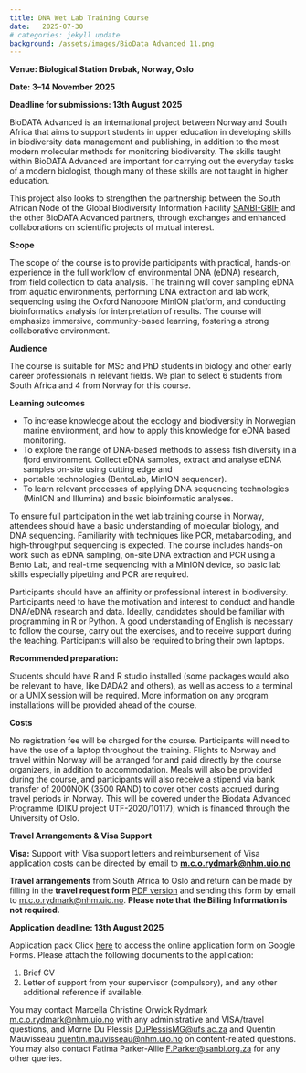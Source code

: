 ```yaml
---
title: DNA Wet Lab Training Course
date:   2025-07-30
# categories: jekyll update
background: /assets/images/BioData Advanced 11.png
---
```


**Venue: Biological Station Drøbak, Norway, Oslo**

**Date: 3–14 November 2025**

**Deadline for submissions: 13th August 2025**

BioDATA Advanced is an international project between Norway and South Africa that aims to support students in upper education in developing skills in biodiversity data management and publishing,
in addition to the most modern molecular methods for monitoring biodiversity. The skills taught within BioDATA Advanced are important for carrying out the everyday tasks of a modern biologist,
though many of these skills are not taught in higher education. 

This project also looks to strengthen the partnership between the South African Node of the 
Global Biodiversity Information Facility [SANBI-GBIF](https://www.sanbi-gbif.org/) and the other BioDATA Advanced partners, through exchanges and 
enhanced collaborations on scientific projects of mutual interest.

**Scope**

The scope of the course is to provide participants with practical, hands-on experience in the full workflow of environmental DNA (eDNA) research, from field collection to data analysis. 
The training will cover sampling eDNA from aquatic environments, performing DNA extraction and lab work, sequencing using the Oxford Nanopore MinION platform, and conducting bioinformatics analysis 
for interpretation of results. The course will emphasize immersive, community-based learning, fostering a strong collaborative environment.

**Audience**

The course is suitable for MSc and PhD students in biology and other early career professionals in relevant fields. We plan to select 6 students from South Africa and 4 from Norway for this course.

**Learning outcomes**

- To increase knowledge about the ecology and biodiversity in Norwegian marine environment, and how to apply this knowledge for eDNA based monitoring.
- To explore the range of DNA-based methods to assess fish diversity in a fjord environment. Collect eDNA samples, extract and analyse eDNA samples on-site using cutting edge and
- portable technologies (BentoLab, MinION sequencer).
- To learn relevant processes of applying DNA sequencing technologies (MinION and IIlumina) and basic bioinformatic analyses.

To ensure full participation in the wet lab training course in Norway, attendees should have a basic understanding of molecular biology, and DNA sequencing. Familiarity with techniques like
PCR, metabarcoding, and high-throughput sequencing is expected. The course includes hands-on work such as eDNA sampling, on-site DNA extraction and PCR using a Bento Lab, and 
real-time sequencing with a MinION device, so basic lab skills especially pipetting and PCR are required.

Participants should have an affinity or professional interest in biodiversity. Participants need to have the motivation and interest to conduct and handle DNA/eDNA research and data. Ideally, candidates should be familiar with programming in R or Python. A good understanding of English is necessary to follow the course, carry out the exercises, and to receive support during the teaching. Participants will also be required to bring their own laptops.

**Recommended preparation:**

Students should have R and R studio installed (some packages would also be relevant to have, like DADA2 and others), as well as access to a terminal or a UNIX session will be required.
More information on any program installations will be provided ahead of the course.

**Costs**

No registration fee will be charged for the course. Participants will need to have the use of a laptop throughout the training. Flights to Norway and travel within Norway will be arranged for and
paid directly by the course organizers, in addition to accommodation. Meals will also be provided during the course, and participants will also receive a stipend via bank transfer of
2000NOK (3500 RAND) to cover other costs accrued during travel periods in Norway. This will be covered under the Biodata Advanced Programme (DIKU project UTF-2020/10117), which is financed 
through the University of Oslo.

**Travel Arrangements & Visa Support**

**Visa:** Support with Visa support letters and reimbursement of Visa application costs can be directed by email to **m.c.o.rydmark@nhm.uio.no**

**Travel arrangements** from South Africa to Oslo and return can be made by filling in the **travel request form** [PDF version](https://www.nhm.uio.no/english/research/projects/biodata-advanced/activities/documents/travel-booking-request-for-uio.pdf) and sending this form by email to m.c.o.rydmark@nhm.uio.no. **Please note that the Billing Information is not required.**

**Application deadline: 13th August 2025**

Application pack Click [here](https://docs.google.com/forms/d/e/1FAIpQLSe9QFjj4N9yg_Iu4NKbKbQZLAl4Cy_fIK_hBTWbicNYEsKxrQ/viewform) to access the online application form on Google Forms. Please attach the following documents to the application:

1. Brief CV
2. Letter of support from your supervisor (compulsory), and any other additional reference if available.


You may contact Marcella Christine Orwick Rydmark <m.c.o.rydmark@nhm.uio.no> with any administrative and VISA/travel questions, and Morne Du Plessis <DuPlessisMG@ufs.ac.za> and Quentin Mauvisseau <quentin.mauvisseau@nhm.uio.no> on content-related questions. 
You may also contact Fatima Parker-Allie <F.Parker@sanbi.org.za> for any other queries.

